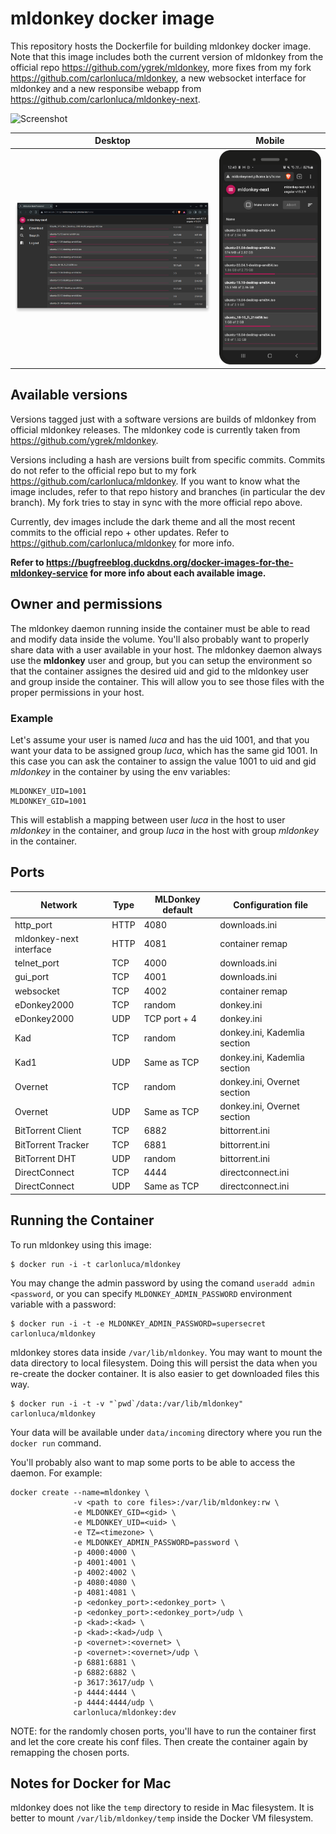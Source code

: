 # mldonkey docker image

This repository hosts the Dockerfile for building mldonkey docker image. Note that this image includes both the current version of mldonkey from the official repo https://github.com/ygrek/mldonkey, more fixes from my fork https://github.com/carlonluca/mldonkey, a new websocket interface for mldonkey and a new responsibe webapp from https://github.com/carlonluca/mldonkey-next.

![Screenshot](shot.png)

Desktop             |  Mobile
:-------------------------:|:-------------------------:
![desktop](https://github.com/carlonluca/mldonkey-next/blob/master/docs/mldonkey-next_desktop.png?raw=true)  |  ![mobile](https://github.com/carlonluca/mldonkey-next/blob/master/docs/mldonkey-next_mobile.png?raw=true)

## Available versions

Versions tagged just with a software versions are builds of mldonkey from official mldonkey releases. The mldonkey code is currently taken from https://github.com/ygrek/mldonkey.

Versions including a hash are versions built from specific commits. Commits do not refer to the official repo but to my fork https://github.com/carlonluca/mldonkey. If you want to know what the image includes, refer to that repo history and branches (in particular the dev branch). My fork tries to stay in sync with the more official repo above.

Currently, dev images include the dark theme and all the most recent commits to the official repo + other updates. Refer to https://github.com/carlonluca/mldonkey for more info.

**Refer to https://bugfreeblog.duckdns.org/docker-images-for-the-mldonkey-service for more info about each available image.**

## Owner and permissions

The mldonkey daemon running inside the container must be able to read and modify
data inside the volume. You'll also probably want to properly share data with a
user available in your host. The mldonkey daemon always use the **mldonkey** user and
group, but you can setup the environment so that the container assignes the desired
uid and gid to the mldonkey user and group inside the container. This will allow you
to see those files with the proper permissions in your host.

### Example

Let's assume your user is named _luca_ and has the uid 1001, and that you want your
data to be assigned group _luca_, which has the same gid 1001. In this case you
can ask the container to assign the value 1001 to uid and gid _mldonkey_ in the container
by using the env variables:

```
MLDONKEY_UID=1001
MLDONKEY_GID=1001
```

This will establish a mapping between user _luca_ in the host to user _mldonkey_ in the
container, and group _luca_ in the host with group _mldonkey_ in the container.

## Ports

|Network|Type|MLDonkey default|Configuration file|
|---|---|---|---|
|http_port|HTTP|4080|downloads.ini|
|mldonkey-next interface|HTTP|4081|container remap|
|telnet_port|TCP|4000|downloads.ini|
|gui_port|TCP|4001|downloads.ini|
|websocket|TCP|4002|container remap|
|eDonkey2000|TCP|random|donkey.ini|
|eDonkey2000|UDP|TCP port + 4|donkey.ini|
|Kad|TCP|random|donkey.ini, Kademlia section|
|Kad1|UDP|Same as TCP|donkey.ini, Kademlia section|
|Overnet|TCP|random|donkey.ini, Overnet section|
|Overnet|UDP|Same as TCP|donkey.ini, Overnet section|
|BitTorrent Client |TCP|6882|bittorrent.ini|
|BitTorrent Tracker |TCP|6881|bittorrent.ini|
|BitTorrent DHT |UDP|random|bittorrent.ini|
|DirectConnect|TCP|4444|directconnect.ini|
|DirectConnect|UDP|Same as TCP|directconnect.ini|

## Running the Container

To run mldonkey using this image:

```
$ docker run -i -t carlonluca/mldonkey
```

You may change the admin password by using the comand `useradd admin <password`,
or you can specify `MLDONKEY_ADMIN_PASSWORD` environment variable with
a password:

```
$ docker run -i -t -e MLDONKEY_ADMIN_PASSWORD=supersecret carlonluca/mldonkey
```

mldonkey stores data inside `/var/lib/mldonkey`. You may want to mount the
data directory to local filesystem. Doing this will persist the data
when you re-create the docker container. It is also easier to get downloaded
files this way.

```
$ docker run -i -t -v "`pwd`/data:/var/lib/mldonkey" carlonluca/mldonkey
```

Your data will be available under `data/incoming` directory where you
run the `docker run` command.

You'll probably also want to map some ports to be able to access the daemon. For example:

```
docker create --name=mldonkey \ 
              -v <path to core files>:/var/lib/mldonkey:rw \
              -e MLDONKEY_GID=<gid> \
              -e MLDONKEY_UID=<uid> \
              -e TZ=<timezone> \
              -e MLDONKEY_ADMIN_PASSWORD=password \
              -p 4000:4000 \
              -p 4001:4001 \
              -p 4002:4002 \
              -p 4080:4080 \
              -p 4081:4081 \
              -p <edonkey_port>:<edonkey_port> \
              -p <edonkey_port>:<edonkey_port>/udp \
              -p <kad>:<kad> \
              -p <kad>:<kad>/udp \
              -p <overnet>:<overnet> \
              -p <overnet>:<overnet>/udp \
              -p 6881:6881 \
              -p 6882:6882 \
              -p 3617:3617/udp \
              -p 4444:4444 \
              -p 4444:4444/udp \
              carlonluca/mldonkey:dev
```

NOTE: for the randomly chosen ports, you'll have to run the container first and let the core create his conf files. Then create the container again by remapping the chosen ports.

## Notes for Docker for Mac

mldonkey does not like the `temp` directory to reside in Mac filesystem. It is
better to mount `/var/lib/mldonkey/temp` inside the Docker VM filesystem.